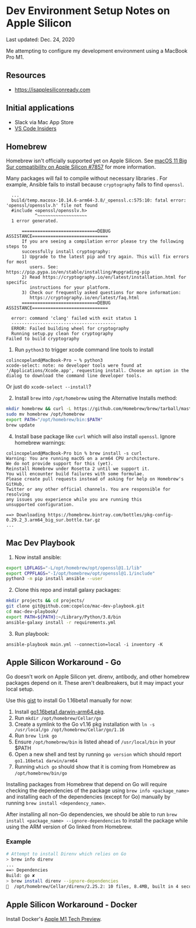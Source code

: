 # Dev Environment Setup Notes on Apple Silicon
Last updated: Dec. 24, 2020

Me attempting to configure my development environment using a MacBook Pro M1.


## Resources

* https://isapplesiliconready.com


## Initial applications

* Slack via Mac App Store
* [VS Code Insiders](https://code.visualstudio.com/insiders/)


## Homebrew

Homebrew isn't officially supported yet on Apple Silicon. See [macOS 11 Big Sur compatibility on Apple Silicon #7857](https://github.com/Homebrew/brew/issues/7857) for more information.

Many packages will fail to compile without necessary libraries . For example, Ansible fails to install because ``cryptography`` fails to find `openssl`.

```
  ...
  build/temp.macosx-10.14.6-arm64-3.8/_openssl.c:575:10: fatal error: 'openssl/opensslv.h' file not found
  #include <openssl/opensslv.h>
           ^~~~~~~~~~~~~~~~~~~~
  1 error generated.
  
      =============================DEBUG ASSISTANCE=============================
      If you are seeing a compilation error please try the following steps to
      successfully install cryptography:
      1) Upgrade to the latest pip and try again. This will fix errors for most
         users. See: https://pip.pypa.io/en/stable/installing/#upgrading-pip
      2) Read https://cryptography.io/en/latest/installation.html for specific
         instructions for your platform.
      3) Check our frequently asked questions for more information:
         https://cryptography.io/en/latest/faq.html
      =============================DEBUG ASSISTANCE=============================
  
  error: command 'clang' failed with exit status 1
  ----------------------------------------
  ERROR: Failed building wheel for cryptography
  Running setup.py clean for cryptography
Failed to build cryptography
```

1. Run ``python3`` to trigger xcode command line tools to install

```
colincopeland@MacBook-Pro ~ % python3
xcode-select: note: no developer tools were found at '/Applications/Xcode.app', requesting install. Choose an option in the dialog to download the command line developer tools.
```

Or just do `xcode-select --install`?

2. Install ``brew`` into ``/opt/homebrew`` using the Alternative Installs method:

```sh
mkdir homebrew && curl -L https://github.com/Homebrew/brew/tarball/master | tar xz --strip 1 -C homebrew
sudo mv homebrew /opt/homebrew
export PATH="/opt/homebrew/bin:$PATH"
brew update
```

4. Install base package like `curl` which will also install `openssl`. Ignore homebrew warnings:

```
colincopeland@MacBook-Pro bin % brew install -s curl
Warning: You are running macOS on a arm64 CPU architecture.
We do not provide support for this (yet).
Reinstall Homebrew under Rosetta 2 until we support it.
You will encounter build failures with some formulae.
Please create pull requests instead of asking for help on Homebrew's GitHub,
Twitter or any other official channels. You are responsible for resolving
any issues you experience while you are running this
unsupported configuration.

==> Downloading https://homebrew.bintray.com/bottles/pkg-config-0.29.2_3.arm64_big_sur.bottle.tar.gz
...
```

## Mac Dev Playbook

1. Now install ansible:

```sh
export LDFLAGS="-L/opt/homebrew/opt/openssl@1.1/lib"
export CPPFLAGS="-I/opt/homebrew/opt/openssl@1.1/include"
python3 -m pip install ansible --user
```

2. Clone this repo and install galaxy packages:

```sh
mkdir projects && cd projects/
git clone git@github.com:copelco/mac-dev-playbook.git
cd mac-dev-playbook/
export PATH=${PATH}:~/Library/Python/3.8/bin
ansible-galaxy install -r requirements.yml
```

3. Run playbook:

```
ansible-playbook main.yml --connection=local -i inventory -K
```


## Apple Silicon Workaround - Go

Go doesn't work on Apple Silicon yet. direnv, antibody, and other homebrew packages depend on it. These aren't dealbreakers, but it may impact your local setup.

Use this [gist](https://gist.github.com/joseph-ravenwolfe/de8de3c0f79c4684eb4505c2d072d133) to install Go 1.16beta1 manually for now:


1. Install [go1.16beta1.darwin-arm64.pkg](https://golang.org/dl/#go1.16beta1).
2. Run `mkdir /opt/homebrew/Cellar/go`
3. Create a symlink to the Go v1.16 pkg installation with `ln -s /usr/local/go /opt/homebrew/Cellar/go/1.16`
4. Run `brew link go`
5. Ensure `/opt/homebrew/bin` is listed ahead of `/usr/local/bin` in your $PATH
6. Open a new shell and test by running `go version` which should report `go1.16beta1 darwin/arm64`
7. Running `which go` should show that it is coming from Homebrew as `/opt/homebrew/bin/go`

Installing packages from Homebrew that depend on Go will require checking the dependencies of the package using `brew info <package_name>` and installing each of the dependencies (except for Go) manually by running `brew install <dependency_name>`.

After installing all non-Go dependencies, we should be able to run `brew install <package_name> --ignore-dependencies` to install the package while using the ARM version of Go linked from Homebrew.


### Example

```sh
# Attempt to install Direnv which relies on Go
> brew info direnv
...
==> Dependencies
Build: go ✘
> brew install direnv --ignore-dependencies
🍺  /opt/homebrew/Cellar/direnv/2.25.2: 10 files, 8.4MB, built in 4 seconds
```


## Apple Silicon Workaround - Docker

Install Docker's [Apple M1 Tech Preview](https://docs.docker.com/docker-for-mac/apple-m1/).